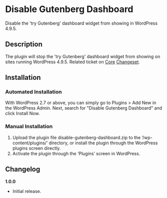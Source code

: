 # Disable Gutenberg Dashboard
Disable the 'try Gutenberg' dashboard widget from showing in WordPress 4.9.5.

## Description

The plugin will stop the 'try Gutenberg' dashboard widget from showing on sites running WordPress 4.9.5. Related ticket on [Core](https://core.trac.wordpress.org/ticket/41316) [Changeset](https://core.trac.wordpress.org/changeset/42869).

## Installation


### Automated Installation

With WordPress 2.7 or above, you can simply go to Plugins > Add New in the WordPress Admin. Next, search for "Disable Gutenberg Dashboard" and click Install Now. 

### Manual Installation

1. Upload the plugin file disable-gutenberg-dashboard.zip to the ‘/wp-content/plugins/’ directory, or install the plugin through the WordPress plugins screen directly.
2. Activate the plugin through the ‘Plugins’ screen in WordPress.

## Changelog

**1.0.0**
* Initial release.

